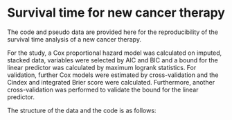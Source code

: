 # Survival time for new cancer therapy
The code and pseudo data are provided here for the reproducibility of the survival time analysis of a new cancer therapy.

For the study, a Cox proportional hazard model was calculated on imputed, stacked data, variables were selected by AIC and BIC and a bound for the linear predictor was calculated by maximum logrank statistics. For validation, further Cox models were estimated by cross-validation and the Cindex and integrated Brier score were calculated. Furthermore, another cross-validation was performed to validate the bound for the linear predictor.

The structure of the data and the code is as follows:

